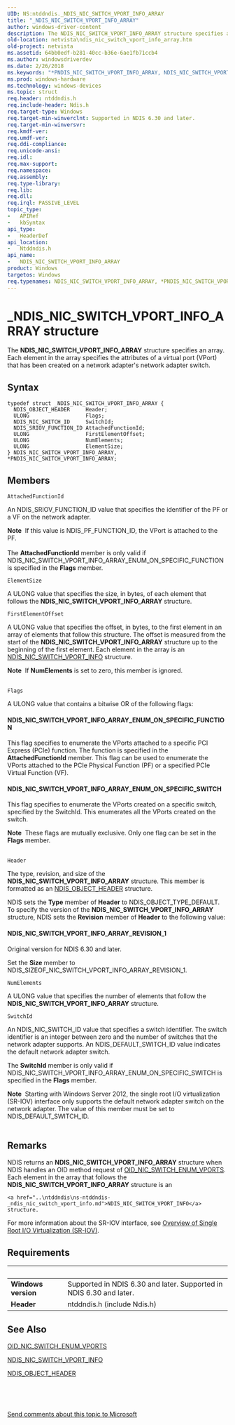 ```yaml
---
UID: NS:ntddndis._NDIS_NIC_SWITCH_VPORT_INFO_ARRAY
title: "_NDIS_NIC_SWITCH_VPORT_INFO_ARRAY"
author: windows-driver-content
description: The NDIS_NIC_SWITCH_VPORT_INFO_ARRAY structure specifies an array. Each element in the array specifies the attributes of a virtual port (VPort) that has been created on a network adapter's network adapter switch.
old-location: netvista\ndis_nic_switch_vport_info_array.htm
old-project: netvista
ms.assetid: 64bb0edf-b281-40cc-b36e-6ae1fb71ccb4
ms.author: windowsdriverdev
ms.date: 2/26/2018
ms.keywords: "*PNDIS_NIC_SWITCH_VPORT_INFO_ARRAY, NDIS_NIC_SWITCH_VPORT_INFO_ARRAY, NDIS_NIC_SWITCH_VPORT_INFO_ARRAY structure [Network Drivers Starting with Windows Vista], PNDIS_NIC_SWITCH_VPORT_INFO_ARRAY, PNDIS_NIC_SWITCH_VPORT_INFO_ARRAY structure pointer [Network Drivers Starting with Windows Vista], _NDIS_NIC_SWITCH_VPORT_INFO_ARRAY, netvista.ndis_nic_switch_vport_info_array, ntddndis/NDIS_NIC_SWITCH_VPORT_INFO_ARRAY, ntddndis/PNDIS_NIC_SWITCH_VPORT_INFO_ARRAY"
ms.prod: windows-hardware
ms.technology: windows-devices
ms.topic: struct
req.header: ntddndis.h
req.include-header: Ndis.h
req.target-type: Windows
req.target-min-winverclnt: Supported in NDIS 6.30 and later.
req.target-min-winversvr: 
req.kmdf-ver: 
req.umdf-ver: 
req.ddi-compliance: 
req.unicode-ansi: 
req.idl: 
req.max-support: 
req.namespace: 
req.assembly: 
req.type-library: 
req.lib: 
req.dll: 
req.irql: PASSIVE_LEVEL
topic_type:
-	APIRef
-	kbSyntax
api_type:
-	HeaderDef
api_location:
-	Ntddndis.h
api_name:
-	NDIS_NIC_SWITCH_VPORT_INFO_ARRAY
product: Windows
targetos: Windows
req.typenames: NDIS_NIC_SWITCH_VPORT_INFO_ARRAY, *PNDIS_NIC_SWITCH_VPORT_INFO_ARRAY
---
```


# _NDIS_NIC_SWITCH_VPORT_INFO_ARRAY structure
The <b>NDIS_NIC_SWITCH_VPORT_INFO_ARRAY</b> structure specifies an array. Each element in the array specifies the attributes of a virtual port (VPort) that has been created on a network adapter's network adapter switch.

## Syntax
````
typedef struct _NDIS_NIC_SWITCH_VPORT_INFO_ARRAY {
  NDIS_OBJECT_HEADER     Header;
  ULONG                  Flags;
  NDIS_NIC_SWITCH_ID     SwitchId;
  NDIS_SRIOV_FUNCTION_ID AttachedFunctionId;
  ULONG                  FirstElementOffset;
  ULONG                  NumElements;
  ULONG                  ElementSize;
} NDIS_NIC_SWITCH_VPORT_INFO_ARRAY, *PNDIS_NIC_SWITCH_VPORT_INFO_ARRAY;
````

## Members


`AttachedFunctionId`

An NDIS_SRIOV_FUNCTION_ID value that specifies the identifier of the PF or a VF on the network adapter.

<div class="alert"><b>Note</b>  If this value is NDIS_PF_FUNCTION_ID, the VPort is attached to the PF.</div>
<div> </div>
The <b>AttachedFunctionId</b> member is only valid  if NDIS_NIC_SWITCH_VPORT_INFO_ARRAY_ENUM_ON_SPECIFIC_FUNCTION is specified in the <b>Flags</b> member.

`ElementSize`

A ULONG value that specifies the size, in bytes, of each element that follows the <b>NDIS_NIC_SWITCH_VPORT_INFO_ARRAY</b> structure.

`FirstElementOffset`

A ULONG value that specifies the offset, in bytes, to the first element in an array of elements that follow this structure. The offset is measured from the start of the <b>NDIS_NIC_SWITCH_VPORT_INFO_ARRAY</b> structure up to the beginning of the first element. Each element in the array is an <a href="..\ntddndis\ns-ntddndis-_ndis_nic_switch_vport_info.md">NDIS_NIC_SWITCH_VPORT_INFO</a> structure.



<div class="alert"><b>Note</b>  If <b>NumElements</b> is set to zero, this member is ignored.  </div>
<div> </div>

`Flags`

A ULONG value that contains a bitwise OR of the following flags: 





#### NDIS_NIC_SWITCH_VPORT_INFO_ARRAY_ENUM_ON_SPECIFIC_FUNCTION

This flag specifies to enumerate the VPorts attached to a specific PCI Express (PCIe) function. The function is specified in the <b>AttachedFunctionId</b> member. This flag can be used to enumerate the VPorts attached to the PCIe Physical Function (PF) or a specified PCIe Virtual Function (VF).



#### NDIS_NIC_SWITCH_VPORT_INFO_ARRAY_ENUM_ON_SPECIFIC_SWITCH

This flag specifies to enumerate the VPorts created on a specific switch, specified by the SwitchId. This enumerates all the VPorts created on the switch.

<div class="alert"><b>Note</b>  These flags are mutually exclusive. Only one flag can be set in the <b>Flags</b> member.</div>
<div> </div>

`Header`

The type, revision, and size of the <b>NDIS_NIC_SWITCH_VPORT_INFO_ARRAY</b> structure. This member is formatted as an <a href="..\ntddndis\ns-ntddndis-_ndis_object_header.md">NDIS_OBJECT_HEADER</a> structure.

NDIS sets the <b>Type</b> member of <b>Header</b> to NDIS_OBJECT_TYPE_DEFAULT. To specify the version of the <b>NDIS_NIC_SWITCH_VPORT_INFO_ARRAY</b> structure, NDIS sets the <b>Revision</b> member of <b>Header</b> to the following value: 





#### NDIS_NIC_SWITCH_VPORT_INFO_ARRAY_REVISION_1

Original version for NDIS 6.30 and later.

Set the <b>Size</b> member to NDIS_SIZEOF_NIC_SWITCH_VPORT_INFO_ARRAY_REVISION_1.

`NumElements`

A ULONG value that specifies the number of elements that follow the <b>NDIS_NIC_SWITCH_VPORT_INFO_ARRAY</b> structure.

`SwitchId`

An NDIS_NIC_SWITCH_ID value that specifies a switch identifier. The switch identifier is an integer between zero and the number of switches that the network adapter supports. An NDIS_DEFAULT_SWITCH_ID value indicates the default network adapter switch.



The <b>SwitchId</b> member is only valid  if NDIS_NIC_SWITCH_VPORT_INFO_ARRAY_ENUM_ON_SPECIFIC_SWITCH is specified in the <b>Flags</b> member. 

<div class="alert"><b>Note</b>  Starting with Windows Server 2012, the single root I/O virtualization (SR-IOV) interface only supports the default network adapter switch on the network adapter. The value of this member must be set to NDIS_DEFAULT_SWITCH_ID. </div>
<div> </div>

## Remarks
NDIS returns an <b>NDIS_NIC_SWITCH_VPORT_INFO_ARRAY</b> structure when NDIS handles an OID method request of <a href="https://msdn.microsoft.com/library/windows/hardware/hh451821">OID_NIC_SWITCH_ENUM_VPORTS</a>.  Each
    element in the array that follows the <b>NDIS_NIC_SWITCH_VPORT_INFO_ARRAY</b> structure is an 
    
    <a href="..\ntddndis\ns-ntddndis-_ndis_nic_switch_vport_info.md">NDIS_NIC_SWITCH_VPORT_INFO</a> structure.

For more information about the SR-IOV interface, see 	<a href="https://msdn.microsoft.com/B241F468-F568-4500-9356-E576CEBA8F3B">Overview of Single Root I/O Virtualization (SR-IOV)</a>.

## Requirements
| &nbsp; | &nbsp; |
| ---- |:---- |
| **Windows version** | Supported in NDIS 6.30 and later. Supported in NDIS 6.30 and later. |
| **Header** | ntddndis.h (include Ndis.h) |

## See Also

<a href="https://msdn.microsoft.com/library/windows/hardware/hh451821">OID_NIC_SWITCH_ENUM_VPORTS</a>



<a href="..\ntddndis\ns-ntddndis-_ndis_nic_switch_vport_info.md">NDIS_NIC_SWITCH_VPORT_INFO</a>



<a href="..\ntddndis\ns-ntddndis-_ndis_object_header.md">NDIS_OBJECT_HEADER</a>



<b></b>



 

 

<a href="mailto:wsddocfb@microsoft.com?subject=Documentation%20feedback [netvista\netvista]:%20NDIS_NIC_SWITCH_VPORT_INFO_ARRAY structure%20 RELEASE:%20(2/26/2018)&amp;body=%0A%0APRIVACY STATEMENT%0A%0AWe use your feedback to improve the documentation. We don't use your email address for any other purpose, and we'll remove your email address from our system after the issue that you're reporting is fixed. While we're working to fix this issue, we might send you an email message to ask for more info. Later, we might also send you an email message to let you know that we've addressed your feedback.%0A%0AFor more info about Microsoft's privacy policy, see http://privacy.microsoft.com/en-us/default.aspx." title="Send comments about this topic to Microsoft">Send comments about this topic to Microsoft</a>